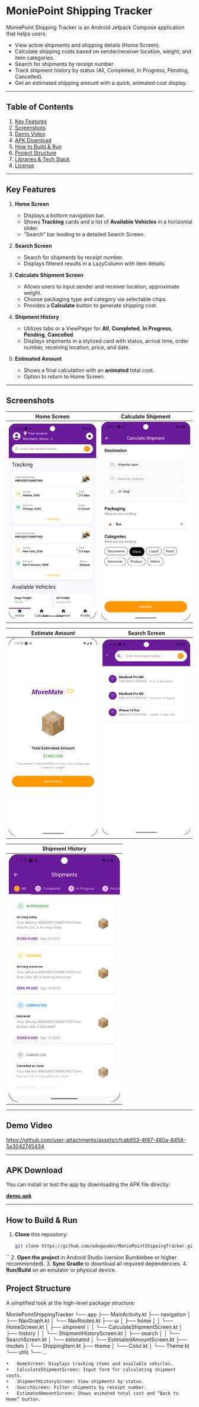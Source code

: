 # MoniePoint Shipping Tracker


MoniePoint Shipping Tracker is an Android Jetpack Compose application that helps users:

- View active shipments and shipping details (Home Screen).  
- Calculate shipping costs based on sender/receiver location, weight, and item categories.  
- Search for shipments by receipt number.  
- Track shipment history by status (All, Completed, In Progress, Pending, Cancelled).  
- Get an estimated shipping amount with a quick, animated cost display.

---

## Table of Contents

1. [Key Features](#key-features)  
2. [Screenshots](#screenshots)  
3. [Demo Video](#demo-video)  
4. [APK Download](#apk-download)  
5. [How to Build & Run](#how-to-build--run)  
6. [Project Structure](#project-structure)  
7. [Libraries & Tech Stack](#libraries--tech-stack)  
8. [License](#license)

---

## Key Features

1. **Home Screen**  
   - Displays a bottom navigation bar.  
   - Shows **Tracking** cards and a list of **Available Vehicles** in a horizontal slider.  
   - “Search” bar leading to a detailed Search Screen.

2. **Search Screen**  
   - Search for shipments by receipt number.  
   - Displays filtered results in a LazyColumn with item details.

3. **Calculate Shipment Screen**  
   - Allows users to input sender and receiver location, approximate weight.  
   - Choose packaging type and category via selectable chips.  
   - Provides a **Calculate** button to generate shipping cost.

4. **Shipment History**  
   - Utilizes tabs or a ViewPager for **All**, **Completed**, **In Progress**, **Pending**, **Cancelled**.  
   - Displays shipments in a stylized card with status, arrival time, order number, receiving location, price, and date.

5. **Estimated Amount**  
   - Shows a final calculation with an **animated** total cost.  
   - Option to return to Home Screen.

---

## Screenshots

| Home Screen                                       | Calculate Shipment                                 |
|---------------------------------------------------|----------------------------------------------------|
| <img src="https://github.com/odogwudev/MoniePointShippingTracker/blob/266d082602eb63a364c399c8edd2bbeae9594881/home_screen.png" width="300"> | <img src="https://github.com/odogwudev/MoniePointShippingTracker/blob/266d082602eb63a364c399c8edd2bbeae9594881/calculate_shipment.png" width="300"> |

| Estimate Amount                                   | Search Screen                                      |
|---------------------------------------------------|----------------------------------------------------|
| <img src="https://github.com/odogwudev/MoniePointShippingTracker/blob/266d082602eb63a364c399c8edd2bbeae9594881/estimate_amount.png" width="300"> | <img src="https://github.com/odogwudev/MoniePointShippingTracker/blob/266d082602eb63a364c399c8edd2bbeae9594881/search_screen.png" width="300"> |

| Shipment History                                  |
|---------------------------------------------------|
| <img src="https://github.com/odogwudev/MoniePointShippingTracker/blob/266d082602eb63a364c399c8edd2bbeae9594881/shipment_history.png" width="300"> |

---

## Demo Video

https://github.com/user-attachments/assets/cfcab653-4f87-480a-8458-5a3042745434

---

## APK Download

You can install or test the app by downloading the APK file directly:

[**demo.apk**](https://github.com/odogwudev/MoniePointShippingTracker/blob/7984ef703b4ff579f583b23328a6ac370f5816de/demo.apk)

---

## How to Build & Run

1. **Clone** this repository:
   ```bash
   git clone https://github.com/odogwudev/MoniePointShippingTracker.git
``
2.	**Open the project** in Android Studio (version Bumblebee or higher recommended).
3.	**Sync Gradle** to download all required dependencies.
4.	**Run/Build** on an emulator or physical device.

## Project Structure

A simplified look at the high-level package structure:


MoniePointShippingTracker
└── app
    ├── MainActivity.kt
    ├── navigation
    │    ├── NavGraph.kt
    │    └── NavRoutes.kt
    ├── ui
    │    ├── home
    │    │    └── HomeScreen.kt
    │    ├── shipment
    │    │    └── CalculateShipmentScreen.kt
    │    ├── history
    │    │    └── ShipmentHistoryScreen.kt
    │    ├── search
    │    │    └── SearchScreen.kt
    │    └── estimated
    │         └── EstimatedAmountScreen.kt
    ├── models
    │    └── ShippingItem.kt
    ├── theme
    │    └── Color.kt
    │    └── Theme.kt
    └── utils
         └── ...


	•	HomeScreen: Displays tracking items and available vehicles.
	•	CalculateShipmentScreen: Input form for calculating shipment costs.
	•	ShipmentHistoryScreen: View shipments by status.
	•	SearchScreen: Filter shipments by receipt number.
	•	EstimatedAmountScreen: Shows animated total cost and “Back to Home” button.



